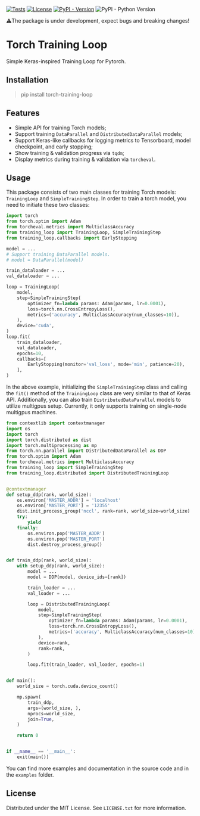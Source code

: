 [![Tests](https://github.com/beekill95/torch-training-loop/workflows/Tests/badge.svg)](https://github.com/beekill95/torch-training-loop/actions?query=workflow:"Tests")
[![License](https://img.shields.io/badge/License-MIT-blue)](#license)
[![PyPI - Version](https://img.shields.io/pypi/v/torch-training-loop)](https://pypi.org/project/torch-training-loop/)
![PyPI - Python Version](https://img.shields.io/pypi/pyversions/torch-training-loop)

⚠️The package is under development, expect bugs and breaking changes!

# Torch Training Loop

Simple Keras-inspired Training Loop for Pytorch.

## Installation

> pip install torch-training-loop

## Features

* Simple API for training Torch models;
* Support training `DataParallel` and `DistributedDataParallel` models;
* Support Keras-like callbacks for logging metrics to Tensorboard, model checkpoint,
and early stopping;
* Show training & validation progress via `tqdm`;
* Display metrics during training & validation via `torcheval`.

## Usage

This package consists of two main classes for training Torch models:
`TrainingLoop` and `SimpleTrainingStep`.
In order to train a torch model, you need to initiate these two classes:

```python
import torch
from torch.optim import Adam
from torcheval.metrics import MulticlassAccuracy
from training_loop import TrainingLoop, SimpleTrainingStep
from training_loop.callbacks import EarlyStopping

model = ...
# Support training DataParallel models.
# model = DataParallel(model)

train_dataloader = ...
val_dataloader = ...

loop = TrainingLoop(
    model,
    step=SimpleTrainingStep(
        optimizer_fn=lambda params: Adam(params, lr=0.0001),
        loss=torch.nn.CrossEntropyLoss(),
        metrics=('accuracy', MulticlassAccuracy(num_classes=10)),
    ),
    device='cuda',
)
loop.fit(
    train_dataloader,
    val_dataloader,
    epochs=10,
    callbacks=[
        EarlyStopping(monitor='val_loss', mode='min', patience=20),
    ],
)
```

In the above example, initializing the `SimpleTrainingStep` class and
calling the `fit()` method of the `TrainingLoop` class are very similar to that of Keras API.
Additionally, you can also train `DistributedDataParallel` models to utilize multigpus setup.
Currently, it only supports training on single-node multigpus machines.

```python
from contextlib import contextmanager
import os
import torch
import torch.distributed as dist
import torch.multiprocessing as mp
from torch.nn.parallel import DistributedDataParallel as DDP
from torch.optim import Adam
from torcheval.metrics import MulticlassAccuracy
from training_loop import SimpleTrainingStep
from training_loop.distributed import DistributedTrainingLoop


@contextmanager
def setup_ddp(rank, world_size):
    os.environ['MASTER_ADDR'] = 'localhost'
    os.environ['MASTER_PORT'] = '12355'
    dist.init_process_group('nccl', rank=rank, world_size=world_size)
    try:
        yield
    finally:
        os.environ.pop('MASTER_ADDR')
        os.environ.pop('MASTER_PORT')
        dist.destroy_process_group()


def train_ddp(rank, world_size):
    with setup_ddp(rank, world_size):
        model = ...
        model = DDP(model, device_ids=[rank])

        train_loader = ...
        val_loader = ...

        loop = DistributedTrainingLoop(
            model,
            step=SimpleTrainingStep(
                optimizer_fn=lambda params: Adam(params, lr=0.0001),
                loss=torch.nn.CrossEntropyLoss(),
                metrics=('accuracy', MulticlassAccuracy(num_classes=10)),
            ),
            device=rank,
            rank=rank,
        )

        loop.fit(train_loader, val_loader, epochs=1)


def main():
    world_size = torch.cuda.device_count()

    mp.spawn(
        train_ddp,
        args=(world_size, ),
        nprocs=world_size,
        join=True,
    )

    return 0


if __name__ == '__main__':
    exit(main())
```

You can find more examples and documentation in the source code and in the `examples` folder.

## License

Distributed under the MIT License. See `LICENSE.txt` for more information.

